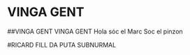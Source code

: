 # VINGA GENT
##VINGA GENT
VINGA GENT
Hola sóc el Marc
Soc el pinzon

#RICARD FILL DA PUTA SUBNURMAL
